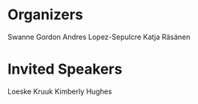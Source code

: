# Organizers

Swanne Gordon
Andres Lopez-Sepulcre
Katja Räsänen

# Invited Speakers
Loeske Kruuk
Kimberly Hughes
